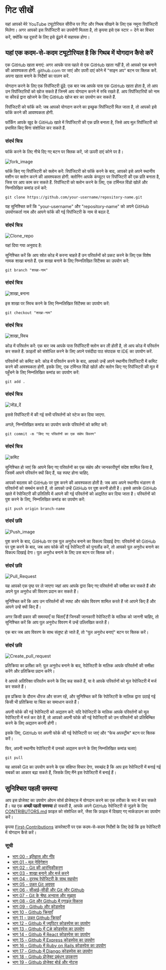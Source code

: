 # गिट सीखें
यहां आपको मेरे YouTube ट्यूटोरियल सीरीज पर गिट और गिथब सीखने के लिए एक नमूना रिपॉजिटरी मिलेगा।
अगर आपको इस रिपॉजिटरी का उपयोगी मिलता है, तो कृपया इसे एक स्टार ⭐ देने का विचार करें, क्योंकि यह दूसरों के लिए इसे ढूंढ़ने में सहायक होगा।

## यहां एक कदम-से-कदम ट्यूटोरियल है कि गिथब में योगदान कैसे करें
एक GitHub खाता बनाएं: अगर आपके पास पहले से एक GitHub खाता नहीं है, तो आपको एक बनाने की आवश्यकता होगी. github.com पर जाएं और उपरी दाएं कोने में "साइन अप" बटन पर क्लिक करें. अपना खाता बनाने के निर्देशों का पालन करें.

योगदान करने के लिए एक रिपॉजिटरी ढूंढें: एक बार जब आपके पास एक GitHub खाता होता है, तो आप उन रिपॉजिटरियों को खोज सकते हैं जिनमें आप योगदान करने में रुचि रखते हैं. आप रिपॉजिटरियों को नाम या कीवर्ड द्वारा खोजने के लिए GitHub खोज बार का उपयोग कर सकते हैं.

रिपॉजिटरी को फॉर्क करें: जब आपको योगदान करने का इच्छुक रिपॉजिटरी मिल जाता है, तो आपको इसे फॉर्क करने की आवश्यकता होगी.

फॉर्किंग आपके खुद के GitHub खाते में रिपॉजिटरी की एक प्रति बनाता है, जिसे आप मूल रिपॉजिटरी को प्रभावित किए बिना संशोधित कर सकते हैं.

### संदर्भ चित्र
फॉर्क करने के लिए नीचे दिए गए बटन पर क्लिक करें, जो ऊपरी दाएं कोने पर है।

![fork_image](./images/Readme_images/fork.png)

फॉर्क किए गए रिपॉजिटरी को क्लोन करें: रिपॉजिटरी को फॉर्क करने के बाद, आपको इसे अपने स्थानीय मशीन पर क्लोन करने की आवश्यकता होगी. क्लोनिंग आपके कंप्यूटर पर रिपॉजिटरी की एक प्रति बनाता है, जिस पर आप काम कर सकते हैं. रिपॉजिटरी को क्लोन करने के लिए, एक टर्मिनल विंडो खोलें और निम्नलिखित कमांड दर्ज करें:

```
git clone https://github.com/your-username/repository-name.git
```

यह सुनिश्चित करें कि "your-username" और "repository-name" को अपने GitHub उपयोगकर्ता नाम और आपने फॉर्क की गई रिपॉजिटरी के नाम से बदल दें.

### संदर्भ चित्र
![Clone_repo](./images/Readme_images/Clone.png)

यहां दिया गया अनुवाद है:

सुनिश्चित करें कि आप स्रोत कोड में करना चाहते हैं उन परिवर्तनों को प्रकट करने के लिए एक विशेष नामक शाखा बनाते हैं. एक शाखा बनाने के लिए निम्नलिखित सिंटैक्स का उपयोग करें:

```
git branch "शाखा-नाम"
```
### संदर्भ चित्र
![शाखा_बनाना](./images/Readme_images/Branch_making.png)

इस शाखा पर स्विच करने के लिए निम्नलिखित सिंटैक्स का उपयोग करें:
```
git checkout "शाखा-नाम"
```
### संदर्भ चित्र
![शाखा_स्विच](./images/Readme_images/branch_switch.png)

कोड में परिवर्तन करें: एक बार जब आपके पास रिपॉजिटरी क्लोन कर ली होती है, तो आप कोड में परिवर्तन कर सकते हैं. फ़ाइलों को संशोधित करने के लिए अपने पसंदीदा पाठ संपादक या IDE का उपयोग करें.

परिवर्तनों को कमिट करें: कोड में परिवर्तन करने के बाद, आपको उन्हें अपने स्थानीय रिपॉजिटरी में कमिट करने की आवश्यकता होगी. इसके लिए, एक टर्मिनल विंडो खोलें और क्लोन किए गए रिपॉजिटरी की मूल में पहुँचने के लिए निम्नलिखित कमांड का उपयोग करें:

```
git add .
```

### संदर्भ चित्र
![जोड़_दें](./images/Readme_images/add.png)

इससे रिपॉजिटरी में की गई सभी परिवर्तनों को स्टेज कर दिया जाएगा.

अगले, निम्नलिखित कमांड का उपयोग करके परिवर्तनों को कमिट करें:

```
git commit -m "किए गए परिवर्तनों का एक संक्षेप विवरण"
```

### संदर्भ चित्र
![कमिट](./images/Readme_images/commit.png)

सुनिश्चित हो जाएं कि आपने किए गए परिवर्तनों का एक संक्षेप और जानकारीपूर्ण संदेश शामिल किया है, जिसमें आपने परिवर्तन क्यों किए हैं, यह स्पष्ट होना चाहिए.

आपको बदलाव को GitHub पर पुश करने की आवश्यकता होती है: जब आप अपने स्थानीय भंडारण से परिवर्तनों को समर्थन करते हैं, तो आपको उन्हें GitHub पर पुश करनी होती है। इससे आपके GitHub खाते में रेपोजिटरी की प्रतिलिपि में आपने की गई परिवर्तनों को अद्यतित कर दिया जाता है। परिवर्तनों को पुश करने के लिए, निम्नलिखित कमांड का उपयोग करें:

```
git push origin branch-name
```

### संदर्भ छवि
![Push_image](./images/Readme_images/push.png)

पुश करने के बाद, GitHub पर एक पुल अनुरोध बनाने का विकल्प दिखाई देगा: परिवर्तनों को GitHub पर पुश करने के बाद, जब आप फोर्क की गई रेपोजिटरी को पुनर्लोड करें, तो आपको पुल अनुरोध बनाने का विकल्प दिखाई देगा। पुल अनुरोध बनाने के लिए उस बटन पर क्लिक करें।

### संदर्भ छवि
![Pull_Request](./images/Readme_images/pull%20request.png)

यह आपको एक पृष्ठ पर ले जाएगा जहां आप आपके द्वारा किए गए परिवर्तनों की समीक्षा कर सकते हैं और अपने पुल अनुरोध की विवरण प्रदान कर सकते हैं।

सुनिश्चित करें कि आप उन परिवर्तनों की स्पष्ट और संक्षेप विवरण शामिल करते हैं जो आपने किए हैं और आपने उन्हें क्यों किए हैं।

अगर किसी प्रकार की समस्याएँ या चिंताएँ हैं जिनकी जानकारी रेपोजिटरी के मालिक को जाननी चाहिए, तो सुनिश्चित करें कि आप पुल अनुरोध विवरण में उन्हें उल्लिखित करते हैं।

एक बार जब आप विवरण के साथ संतुष्ट हो जाते हैं, तो "पुल अनुरोध बनाएं" बटन पर क्लिक करें।

### संदर्भ छवि
![Create_pull_request](./images/Readme_images/Create_pull_request.png)

प्रतिक्रिया का प्रतीक्षा करें: पुल अनुरोध बनाने के बाद, रेपोजिटरी के मालिक आपके परिवर्तनों की समीक्षा करेंगे और प्रतिक्रिया प्रदान करेंगे।

वे आपसे अतिरिक्त परिवर्तन करने के लिए कह सकते हैं, या वे आपके परिवर्तनों को मूल रेपोजिटरी में मर्ज कर सकते हैं।

इस प्रक्रिया के दौरान धीरज और सजग रहें, और सुनिश्चित करें कि रेपोजिटरी के मालिक द्वारा उठाई गई किसी भी प्रतिक्रिया या चिंता का समाधान करते हैं।

अपनी फोर्क की गई रेपोजिटरी को अद्यतन करें: यदि रेपोजिटरी के मालिक आपके परिवर्तनों को मूल रेपोजिटरी में मर्ज कर देते हैं, तो आपको अपनी फोर्क की गई रेपोजिटरी को उन परिवर्तनों को प्रतिबिम्बित करने के लिए अद्यतन करनी होगी।

इसके लिए, GitHub पर अपनी फोर्क की गई रेपोजिटरी पर जाएं और "फेच अपस्ट्रीम" बटन पर क्लिक करें।

फिर, अपनी स्थानीय रेपोजिटरी में उनको अद्यतन करने के लिए निम्नलिखित कमांड चलाएं:

```
git pull
```

यह आपको Git का उपयोग करने के एक संक्षिप्त विचार देगा, स्वच्छंद है कि आप इस रेपोजिटरी में बनाई गई सबकों का आकार बढ़ा सकते हैं, जिसके लिए मैंने इस रेपोजिटरी में बनाई हैं।

## सुनिश्चित पहली समस्या

आप इस प्रोजेक्ट का उपयोग ओपन सोर्स प्रोजेक्ट्स में योगदान करने का एक तरीका के रूप में कर सकते हैं। यह एक **अच्छी पहली समस्या** हो सकती है, आपके अपने GitHub रेपोजिटरी से जुड़ने के लिए [CONTRIBUTORS.md](https://github.com/rcallaby/Learn-Git/blob/main/CONTRIBUTORS.md) फ़ाइल को संशोधित करें, जैसा कि फ़ाइल में दिखाए गए मार्कडाउन का उपयोग करें।

कृपया [First-Contributions](https://github.com/rcallaby/Learn-Git/tree/main/First-Contributions) डायरेक्टरी पर एक कदम-से-कदम निर्देशों के लिए देखें कि इस रेपोजिटरी में योगदान कैसे करें।

### सूची

- [भाग 00 - इतिहास और नींव](https://github.com/rcallaby/Learn-Git/blob/main/Lessons/en/Part-00-History-and-Foundations/history-of-git.md)
- [भाग 01 - मूल नेविगेशन](https://github.com/rcallaby/Learn-Git/blob/main/Lessons/en/Part-01-Basic-Navigation/basic-navigation.md)
- [भाग 02 - Git की आरंभिकीकरण](https://github.com/rcallaby/Learn-Git/blob/main/Lessons/en/Part-02-Initializing-Git/getting-started.md)
- [भाग 03 - शाखा बनाने और मर्ज करने](https://github.com/rcallaby/Learn-Git/blob/main/Lessons/en/Part-03-Branching-and-Merging/branching-and-merging.md)
- [भाग 04 - दूरस्थ रेपोजिटरी के साथ सहयोग](https://github.com/rcallaby/Learn-Git/tree/main/Lessons/en/Part-04-Collaborating-with-Remote-Repositories/collaborating-with-remote-repos.md)
- [भाग 05 - उन्नत Git अवयव](https://github.com/rcallaby/Learn-Git/blob/main/Lessons/en/Part-05-Advanced-Git-Concepts/advanced-git.md)
- [भाग 06 - सीआई-सीडी और Git और Github](https://github.com/rcallaby/Learn-Git/blob/main/Lessons/en/Part-06-CI-CD-with-Git-and-Github/ci-cd-git-github.md)
- [भाग 07 - Git के श्रेष्ठ अभ्यास और सुझाव](https://github.com/rcallaby/Learn-Git/blob/main/Lessons/en/Part-07-Git-Best-Practices-and-Tips/best-practices-tips.md)
- [भाग 08 - Git और Github में एगाइल विकास](https://github.com/rcallaby/Learn-Git/blob/main/Lessons/en/Part-08-Git-and-Github-in-Agile-Development/git-github-agile-dev.md)
- [भाग 09 - Github और कोडस्पेस](https://github.com/rcallaby/Learn-Git/blob/main/Lessons/en/Part-09-Github-and-Codespaces/github-codespaces.md)
- [भाग 10 - Github क्रियाएँ](https://github.com/rcallaby/Learn-Git/blob/main/Lessons/en/Part-10-Github-Actions/github-actions.md)
- [भाग 11 - उन्नत Github क्रियाएँ](https://github.com/rcallaby/Learn-Git/blob/main/Lessons/en/Part-11-Advanced-Github-Actions/advanced-github-actions.md)
- [भाग 12 - Github में ज्यूपिटर कोडस्पेस का उपयोग](https://github.com/rcallaby/Learn-Git/blob/main/Lessons/en/Part-12-Using-Jupyter-Codespaces-in-Github/github-jupyter-codespace.md)
- [भाग 13 - Github में C# कोडस्पेस का उपयोग](https://github.com/rcallaby/Learn-Git/blob/main/Lessons/en/Part-13-Using%20Csharp-Codespaces-in-Github/github-Csharp-codespace.md)
- [भाग 14 - Github में React कोडस्पेस का उपयोग](https://github.com/rcallaby/Learn-Git/blob/main/Lessons/en/Part-14-Using-React-Codespaces-in-Github/github-react-codespace.md)
- [भाग 15 - Github में Express कोडस्पेस का उपयोग](https://github.com/rcallaby/Learn-Git/blob/main/Lessons/en/Part-15-Using-Express-Codespaces-in-Github/github-express-codespace.md)
- [भाग 16 - Github में Ruby on Rails कोडस्पेस का उपयोग](https://github.com/rcallaby/Learn-Git/blob/main/Lessons/en/Part-16-Using-Ruby-on-Rails-Codespaces/github-rubyrails-codespace.md)
- [भाग 17 - Github में Django कोडस्पेस का उपयोग](https://github.com/rcallaby/Learn-Git/blob/main/Lessons/en/Part-17-Using%20Django%20Codespaces-in-Github/github-django-codespace.md)
- [भाग 18 - Github प्रोजेक्ट प्रबंधन उपकरण](https://github.com/rcallaby/Learn-Git/blob/main/Lessons/en/Part-18-Github-Project-Management-Tools/github-project-management-tools.md)
- [भाग 19 - Github प्रोजेक्ट बोर्ड और नोट्स](https://github.com/rcallaby/Learn-Git/blob/main/Lessons/en/Part-19-Github-Project-Boards-and-Notes/github-project-boards-and-notes.md)
